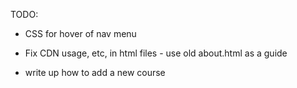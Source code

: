 TODO:
- CSS for hover of nav menu
- Fix CDN usage, etc, in html files - use old about.html as a guide

- write up how to add a new course
